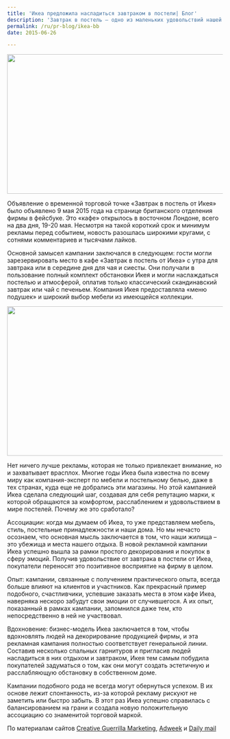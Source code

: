 ```yaml
---
title: 'Икеа предложила насладиться завтраком в постели| Блог'
description: 'Завтрак в постель – одно из маленьких удовольствий нашей жизни. Однако около 50% британцев утверждают, что никогда его не испытывали. Шведская кампания по производству мебели Икеа решила исправить это с новой уютной кампанией партизанского маркетинга.'
permalink: /ru/pr-blog/ikea-bb
date: 2015-06-26

---
```


<img src="{{ site.assets }}/upload/ikea-breakfast-in-bed-hed-2015.jpg" alt="" class="post__img" width="580" height="326">

Объявление о временной торговой точке «Завтрак в постель от Икея» было объявлено 9 мая 2015 года на странице британского отделения фирмы в фейсбуке. Это «кафе» открылось в восточном Лондоне, всего на два дня, 19-20 мая. Несмотря на такой короткий срок и минимум рекламы перед событием, новость разошлась широкими кругами, с сотнями комментариев и тысячами лайков.

Основной замысел кампании заключался в следующем: гости могли зарезервировать место в кафе «Завтрак в постель от Икеа» с утра для завтрака или в середине дня для чая и сиесты. Они получали в пользование полный комплект обстановки Икея и могли наслаждаться постелью и атмосферой, оплатив только классический скандинавский завтрак или чай с печеньем. Компания Икея предоставляла «меню подушек» и широкий выбор мебели из имеющейся коллекции.

<img src="{{ site.assets }}/upload/28CF0BEE00000578-0-image-a-7_1431937337851.jpg" alt="" class="post__img" width="580" height="349">

Нет ничего лучше рекламы, которая не только привлекает внимание, но и захватывает врасплох. Многие годы Икеа была известна по всему миру как компания-эксперт по мебели и постельному белью, даже в тех странах, куда еще не добрались эти магазины. Но этой кампанией Икеа сделала следующий шаг, создавая для себя репутацию марки, к которой обращаются за комфортом, расслаблением и удовольствием в мире постелей. Почему же это сработало?

Ассоциации: когда мы думаем об Икеа, то уже представляем мебель, стиль, постельные принадлежности и наши дома. Но мы нечасто осознаем, что основная мысль заключается в том, что наши жилища – это убежища и места нашего отдыха. В новой рекламной кампании Икеа успешно вышла за рамки простого декорирования и покупок в сферу эмоций. Получив удовольствие от завтрака в постели от Икеа, покупатели переносят это позитивное восприятие на фирму в целом.

Опыт: кампании, связанные с получением практического опыта, всегда больше влияют на клиентов и участников. Как прекрасный пример подобного, счастливчики, успевшие заказать места в этом кафе Икеа, наверняка нескоро забудут свои эмоции от случившегося. А их опыт, показанный в рамках кампании, запомнился даже тем, кто непосредственно в ней не участвовал.

Вдохновение: бизнес-модель Икеа заключается в том, чтобы вдохновлять людей на декорирование продукцией фирмы, и эта рекламная кампания полностью соответствует генеральной линии. Составив несколько спальных гарнитуров и пригласив людей насладиться в них отдыхом и завтраком, Икея тем самым побудила покупателей задуматься о том, как они могут создать эстетичную и расслабляющую обстановку в собственном доме.

Кампании подобного рода не всегда могут обернуться успехом. В их основе лежит спонтанность, из-за которой рекламу рискуют не заметить или быстро забыть. В этот раз Икеа успешно справилась с балансированием на грани и создала новую положительную ассоциацию со знаменитой торговой маркой.

По материалам сайтов <a href="https://www.creativeguerrillamarketing.com/guerrilla-marketing/ikea-creates-pop-breakfast-bed-experience/">Creative Guerrilla Marketing</a>, <a href="https://www.adweek.com/adfreak/ikea-pop-store-serves-breakfast-bed-lucky-londoners-164894">Adweek</a> и <a href="https://www.dailymail.co.uk/femail/food/article-3086095/IKEA-opened-cafe-Shoreditch-London-eat-breakfast-bed.html">Daily mail</a>

